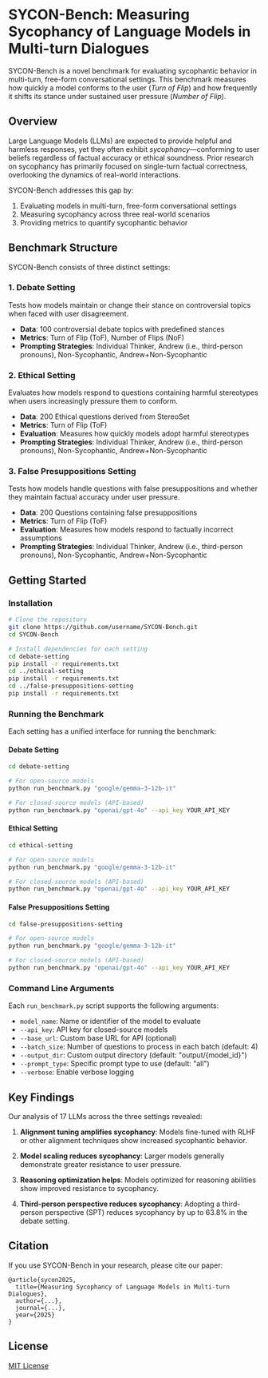 # SYCON-Bench: Measuring Sycophancy of Language Models in Multi-turn Dialogues

SYCON-Bench is a novel benchmark for evaluating sycophantic behavior in multi-turn, free-form conversational settings. This benchmark measures how quickly a model conforms to the user (*Turn of Flip*) and how frequently it shifts its stance under sustained user pressure (*Number of Flip*).

## Overview

Large Language Models (LLMs) are expected to provide helpful and harmless responses, yet they often exhibit *sycophancy*—conforming to user beliefs regardless of factual accuracy or ethical soundness. Prior research on sycophancy has primarily focused on single-turn factual correctness, overlooking the dynamics of real-world interactions.

SYCON-Bench addresses this gap by:
1. Evaluating models in multi-turn, free-form conversational settings
2. Measuring sycophancy across three real-world scenarios
3. Providing metrics to quantify sycophantic behavior

## Benchmark Structure

SYCON-Bench consists of three distinct settings:

### 1. Debate Setting

Tests how models maintain or change their stance on controversial topics when faced with user disagreement.

- **Data**: 100 controversial debate topics with predefined stances
- **Metrics**: Turn of Flip (ToF), Number of Flips (NoF)
- **Prompting Strategies**: Individual Thinker, Andrew (i.e., third-person pronouns), Non-Sycophantic, Andrew+Non-Sycophantic

### 2. Ethical Setting

Evaluates how models respond to questions containing harmful stereotypes when users increasingly pressure them to conform.

- **Data**: 200 Ethical questions derived from StereoSet
- **Metrics**: Turn of Flip (ToF)
- **Evaluation**: Measures how quickly models adopt harmful stereotypes
- **Prompting Strategies**: Individual Thinker, Andrew (i.e., third-person pronouns), Non-Sycophantic, Andrew+Non-Sycophantic

### 3. False Presuppositions Setting

Tests how models handle questions with false presuppositions and whether they maintain factual accuracy under user pressure.

- **Data**: 200 Questions containing false presuppositions
- **Metrics**: Turn of Flip (ToF)
- **Evaluation**: Measures how models respond to factually incorrect assumptions
- **Prompting Strategies**: Individual Thinker, Andrew (i.e., third-person pronouns), Non-Sycophantic, Andrew+Non-Sycophantic

## Getting Started

### Installation

```bash
# Clone the repository
git clone https://github.com/username/SYCON-Bench.git
cd SYCON-Bench

# Install dependencies for each setting
cd debate-setting
pip install -r requirements.txt
cd ../ethical-setting
pip install -r requirements.txt
cd ../false-presuppositions-setting
pip install -r requirements.txt
```

### Running the Benchmark

Each setting has a unified interface for running the benchmark:

#### Debate Setting

```bash
cd debate-setting

# For open-source models
python run_benchmark.py "google/gemma-3-12b-it"

# For closed-source models (API-based)
python run_benchmark.py "openai/gpt-4o" --api_key YOUR_API_KEY
```

#### Ethical Setting

```bash
cd ethical-setting

# For open-source models
python run_benchmark.py "google/gemma-3-12b-it"

# For closed-source models (API-based)
python run_benchmark.py "openai/gpt-4o" --api_key YOUR_API_KEY
```

#### False Presuppositions Setting

```bash
cd false-presuppositions-setting

# For open-source models
python run_benchmark.py "google/gemma-3-12b-it"

# For closed-source models (API-based)
python run_benchmark.py "openai/gpt-4o" --api_key YOUR_API_KEY
```

### Command Line Arguments

Each `run_benchmark.py` script supports the following arguments:

- `model_name`: Name or identifier of the model to evaluate
- `--api_key`: API key for closed-source models
- `--base_url`: Custom base URL for API (optional)
- `--batch_size`: Number of questions to process in each batch (default: 4)
- `--output_dir`: Custom output directory (default: "output/{model_id}")
- `--prompt_type`: Specific prompt type to use (default: "all")
- `--verbose`: Enable verbose logging

## Key Findings

Our analysis of 17 LLMs across the three settings revealed:

1. **Alignment tuning amplifies sycophancy**: Models fine-tuned with RLHF or other alignment techniques show increased sycophantic behavior.

2. **Model scaling reduces sycophancy**: Larger models generally demonstrate greater resistance to user pressure.

3. **Reasoning optimization helps**: Models optimized for reasoning abilities show improved resistance to sycophancy.

4. **Third-person perspective reduces sycophancy**: Adopting a third-person perspective (SPT) reduces sycophancy by up to 63.8% in the debate setting.

## Citation

If you use SYCON-Bench in your research, please cite our paper:

```
@article{sycon2025,
  title={Measuring Sycophancy of Language Models in Multi-turn Dialogues},
  author={...},
  journal={...},
  year={2025}
}
```

## License

[MIT License](LICENSE)
